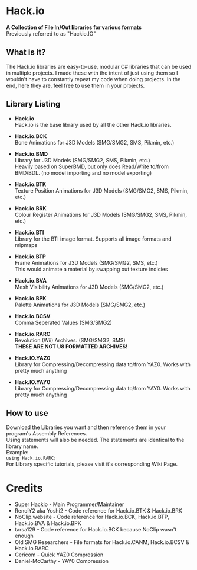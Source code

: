 # Hack.io
**A Collection of File In/Out libraries for various formats**<br/>
Previously referred to as "Hackio.IO"

## What is it?
The Hack.io libraries are easy-to-use, modular C# libraries that can be used in multiple projects. I made these with the intent of just using them so I wouldn't have to constantly repeat my code when doing projects.
In the end, here they are, feel free to use them in your projects.

## Library Listing

- **Hack.io**<br/>
Hack.io is the base library used by all the other Hack.io libraries.

- **Hack.io.BCK**<br/>
Bone Animations for J3D Models (SMG/SMG2, SMS, Pikmin, etc.)

- **Hack.io.BMD**<br/>
Library for J3D Models (SMG/SMG2, SMS, Pikmin, etc.)<br/>
Heavily based on SuperBMD, but only does Read/Write to/from BMD/BDL. (no model importing and no model exporting)

- **Hack.io.BTK**<br/>
Texture Position Animations for J3D Models (SMG/SMG2, SMS, Pikmin, etc.)

- **Hack.io.BRK**<br/>
Colour Register Animations for J3D Models (SMG/SMG2, SMS, Pikmin, etc.)

- **Hack.io.BTI**<br/>
Library for the BTI image format. Supports all image formats and mipmaps

- **Hack.io.BTP**<br/>
Frame Animations for J3D Models (SMG/SMG2, SMS, etc.)<br/>
This would animate a material by swapping out texture indicies

- **Hack.io.BVA**<br/>
Mesh Visibility Animations for J3D Models (SMG/SMG2, etc.)

- **Hack.io.BPK**<br/>
Palette Animations for J3D Models (SMG/SMG2, etc.)

- **Hack.io.BCSV**<br/>
Comma Seperated Values (SMG/SMG2)

- **Hack.io.RARC**<br/>
Revolution (Wii) Archives. (SMG/SMG2, SMS)<br/>
**THESE ARE NOT U8 FORMATTED ARCHIVES!**

- **Hack.IO.YAZ0**<br/>
Library for Compressing/Decompressing data to/from YAZ0. Works with pretty much anything

- **Hack.IO.YAY0**<br/>
Library for Compressing/Decompressing data to/from YAY0. Works with pretty much anything

## How to use
Download the Libraries you want and then reference them in your program's Assembly References.<br/>
Using statements will also be needed. The statements are identical to the library name.<br/>
Example:<br>
```using Hack.io.RARC;```<br/>
For Library specific tutorials, please visit it's corresponding Wiki Page.


# Credits
- Super Hackio - Main Programmer/Maintainer
- RenolY2 aka Yoshi2 - Code reference for Hack.io.BTK & Hack.io.BRK
- NoClip.website - Code reference for Hack.io.BCK, Hack.io.BTP, Hack.io.BVA & Hack.io.BPK
- tarsa129 - Code reference for Hack.io.BCK because NoClip wasn't enough
- Old SMG Researchers - File formats for Hack.io.CANM, Hack.io.BCSV & Hack.io.RARC
- Gericom - Quick YAZ0 Compression
- Daniel-McCarthy - YAY0 Compression

